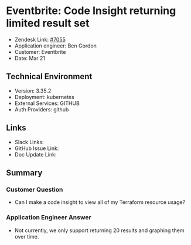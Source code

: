 
# Eventbrite: Code Insight returning limited result set <!-- Ticket Title  Hint: include keywords to make it searchable -->

- Zendesk Link: [#7055](https://sourcegraph.zendesk.com/agent/tickets/7055)
- Application engineer: Ben Gordon
- Customer: Eventbrite <!-- Redact if this contains personally identifying information -->
- Date: Mar 21

<!-- Data populated from integration, speak to Ben Gordon or Michael Bali if not working -->
<!-- During Internal team trial, fill missing data manually (we are waiting for all data to sync) -->

## Technical Environment
- Version: 3.35.2​
- Deployment: kubernetes
- External Services: GITHUB
- Auth Providers: github


## Links
<!-- Data for application engineer manual entry -->
- Slack Links:
- GitHub Issue Link:
- Doc Update Link:

## Summary
### Customer Question
- Can I make a code insight to view all of my Terraform resource usage?
### Application Engineer Answer
- Not currently, we only support returning 20 results and graphing them over time.

<!-- Once complete, upload a copy to https://github.com/sourcegraph/support-tools-internal/tree/main/resolved-tickets as a .md file -->
<!-- Name the file 7055.md -->
